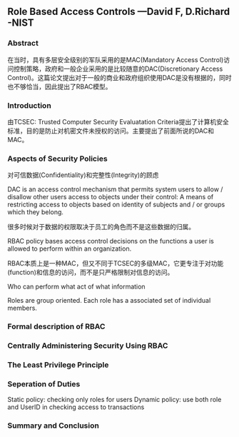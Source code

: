 Role Based Access Controls
—David F, D.Richard
-NIST
----------------
### Abstract

在当时，具有多层安全级别的军队采用的是MAC(Mandatory Access Control)访问控制策略，政府和一般企业采用的是比较随意的DAC(Discretionary Access Control)。这篇论文提出对于一般的商业和政府组织使用DAC是没有根据的，同时也不够恰当，因此提出了RBAC模型。

### Introduction
由TCSEC: Trusted Computer Security Evaluatation Criteria提出了计算机安全标准，目的是防止对机密文件未授权的访问。主要提出了前面所说的DAC和MAC。

### Aspects of Security Policies

对可信数据(Confidentiality)和完整性(Integrity)的顾虑

DAC is an access control mechanism that permits system users to allow / disallow other users access to objects under their control: A means of restricting access to objects based on identity of subjects and / or groups which they belong.

很多时候对于数据的权限取决于员工的角色而不是这些数据的归属。

RBAC policy bases access control decisions on the functions a user is allowed to perform within an organization. 

RBAC本质上是一种MAC，但又不同于TCSEC的多级MAC，它更专注于对功能(function)和信息的访问，而不是只严格限制对信息的访问。

Who can perform what act of what information

Roles are group oriented. Each role has a associated set of individual members.

### Formal description of RBAC

### Centrally Administering Security Using RBAC

### The Least Privilege Principle

### Seperation of Duties
Static policy: checking only roles for users
Dynamic policy: use both role and UserID in checking access to transactions

### Summary and Conclusion
